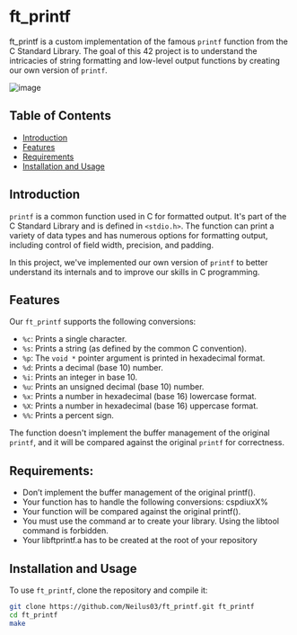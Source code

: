 # ft_printf

ft_printf is a custom implementation of the famous `printf` function from the C Standard Library. The goal of this 42 project is to understand the intricacies of string formatting and low-level output functions by creating our own version of `printf`.

![image](https://user-images.githubusercontent.com/87651732/222954845-ac588ca4-7cac-452f-88d9-042f05eee3de.png)

## Table of Contents

- [Introduction](#Introduction)
- [Features](#Features)
- [Requirements](#Requirements)
- [Installation and Usage](#Installation-and-usage)



## Introduction

`printf` is a common function used in C for formatted output. It's part of the C Standard Library and is defined in `<stdio.h>`. The function can print a variety of data types and has numerous options for formatting output, including control of field width, precision, and padding.

In this project, we've implemented our own version of `printf` to better understand its internals and to improve our skills in C programming.

## Features

Our `ft_printf` supports the following conversions:

- `%c`: Prints a single character.
- `%s`: Prints a string (as defined by the common C convention).
- `%p`: The `void *` pointer argument is printed in hexadecimal format.
- `%d`: Prints a decimal (base 10) number.
- `%i`: Prints an integer in base 10.
- `%u`: Prints an unsigned decimal (base 10) number.
- `%x`: Prints a number in hexadecimal (base 16) lowercase format.
- `%X`: Prints a number in hexadecimal (base 16) uppercase format.
- `%%`: Prints a percent sign.

The function doesn't implement the buffer management of the original `printf`, and it will be compared against the original `printf` for correctness.

## Requirements:
- Don’t implement the buffer management of the original printf().
- Your function has to handle the following conversions: cspdiuxX%
- Your function will be compared against the original printf().
- You must use the command ar to create your library. Using the libtool command is forbidden.
- Your libftprintf.a has to be created at the root of your repository

## Installation and Usage

To use `ft_printf`, clone the repository and compile it:

```bash
git clone https://github.com/Neilus03/ft_printf.git ft_printf
cd ft_printf
make
```
